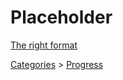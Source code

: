 # Placeholder

[The right format](https://github.com/Twig6943/ProjectOutlawn/blob/main/GhidraNotes/BreeMsgs/RightFormatExample.h)

[Categories](https://github.com/Twig6943/ProjectOutlawn/blob/main/GhidraNotes/BreeMsgs/Categories.h) > [Progress](https://github.com/Twig6943/ProjectOutlawn/tree/main/GhidraNotes/Progress)
